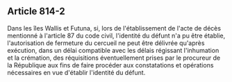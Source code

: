 Article 814-2
----
Dans les îles Wallis et Futuna, si, lors de l'établissement de l'acte de décès
mentionné à l'article 87 du code civil, l'identité du défunt n'a pu être
établie, l'autorisation de fermeture du cercueil ne peut être délivrée qu'après
exécution, dans un délai compatible avec les délais régissant l'inhumation et la
crémation, des réquisitions éventuellement prises par le procureur de la
République aux fins de faire procéder aux constatations et opérations
nécessaires en vue d'établir l'identité du défunt.

